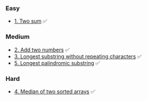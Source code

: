 
### Easy
* [1. Two sum](/easy/1_two_sum/requirements.md) ✅


### Medium
* [2. Add two numbers](/medium/2_add_two_numbers/requirements.md) ✅
* [3. Longest substring without repeating characters](/medium/3_longest_substring_without_repeating/requirements.md) ✅
* [5. Longest palindromic substring](/medium/5_longest_palindromic_substring/requirements.md) ✅


### Hard
* [4. Median of two sorted arrays](/hard/4_median_of_two_sorted_arrays/requirements.md) ✅
